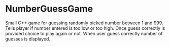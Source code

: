 # NumberGuessGame
Small C++ game for guessing randomly picked number between 1 and 999.
Tells player if number entered is too low or too high.
Once guess correctly is provided choice to play again or not.
When user guess correctly number of guesses is displayed.
